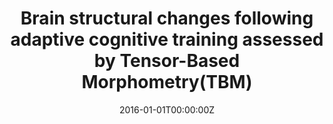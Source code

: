 ---
title: "Brain structural changes following adaptive cognitive training assessed by Tensor-Based Morphometry(TBM)"
authors:
- Colom, R.
- Hua, X.
- Martínez, K.
- Burgaleta, M.
- Román, F.J.
- Gunter, J.L.
- Carmona, S.
- Jaeggi, S.M.
- Thompson, P.M.
date: "2016-01-01T00:00:00Z"
doi: ""
publishDate: "2016-01-01T00:00:00Z"
publication_types: ["2"]
publication: "In *Neuropsychologia*"
tags:
- Source Themes
featured: false
links:
- name: Link
  url: https://www.sciencedirect.com/science/article/abs/pii/S0028393216302780
---